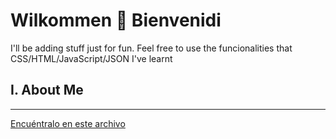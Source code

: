 # Wilkommen 🦄 Bienvenidi
I'll be adding stuff just for fun.
Feel free to use the funcionalities that CSS/HTML/JavaScript/JSON I've learnt

## I. About Me
_____
[Encuéntralo en este archivo](/blob/main/about-me.md)
